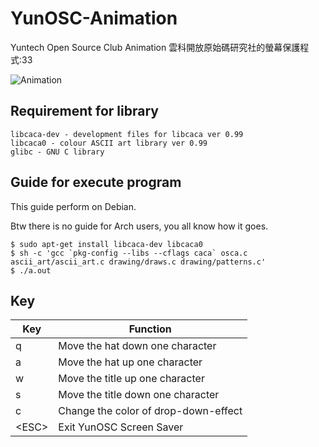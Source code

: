 # YunOSC-Animation 

Yuntech Open Source Club Animation
雲科開放原始碼研究社的螢幕保護程式:33

![Animation](https://raw.githubusercontent.com/garyparrot/garyparrot.github.io/master/osca.png)

## Requirement for library

```
libcaca-dev - development files for libcaca ver 0.99
libcaca0 - colour ASCII art library ver 0.99
glibc - GNU C library
```

## Guide for execute program
This guide perform on Debian.

Btw there is no guide for Arch users, you all know how it goes.

```
$ sudo apt-get install libcaca-dev libcaca0
$ sh -c 'gcc `pkg-config --libs --cflags caca` osca.c ascii_art/ascii_art.c drawing/draws.c drawing/patterns.c'
$ ./a.out
```

## Key 

|Key|Function|
|---|---|
|q|Move the hat down one character|
|a|Move the hat up one character|
|w|Move the title up one character|
|s|Move the title down one character|
|c|Change the color of drop-down-effect|
|\<ESC\>|Exit YunOSC Screen Saver|
